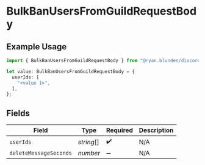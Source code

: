 # BulkBanUsersFromGuildRequestBody

## Example Usage

```typescript
import { BulkBanUsersFromGuildRequestBody } from "@ryan.blunden/discord-sdk/models/operations";

let value: BulkBanUsersFromGuildRequestBody = {
  userIds: [
    "<value 1>",
  ],
};
```

## Fields

| Field                  | Type                   | Required               | Description            |
| ---------------------- | ---------------------- | ---------------------- | ---------------------- |
| `userIds`              | *string*[]             | :heavy_check_mark:     | N/A                    |
| `deleteMessageSeconds` | *number*               | :heavy_minus_sign:     | N/A                    |